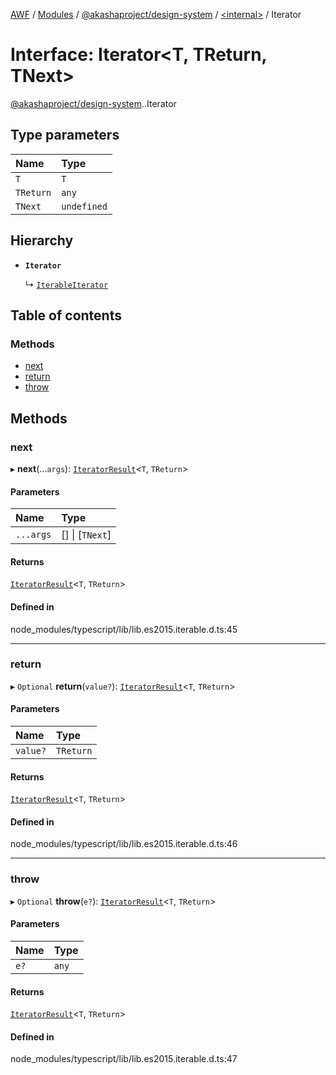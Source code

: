 [AWF](../README.md) / [Modules](../modules.md) / [@akashaproject/design-system](../modules/akashaproject_design_system.md) / [<internal\>](../modules/akashaproject_design_system._internal_.md) / Iterator

# Interface: Iterator<T, TReturn, TNext\>

[@akashaproject/design-system](../modules/akashaproject_design_system.md).[<internal>](../modules/akashaproject_design_system._internal_.md).Iterator

## Type parameters

| Name | Type |
| :------ | :------ |
| `T` | `T` |
| `TReturn` | `any` |
| `TNext` | `undefined` |

## Hierarchy

- **`Iterator`**

  ↳ [`IterableIterator`](akashaproject_design_system._internal_.IterableIterator.md)

## Table of contents

### Methods

- [next](akashaproject_design_system._internal_.Iterator.md#next)
- [return](akashaproject_design_system._internal_.Iterator.md#return)
- [throw](akashaproject_design_system._internal_.Iterator.md#throw)

## Methods

### next

▸ **next**(...`args`): [`IteratorResult`](../modules/akashaproject_design_system._internal_.md#iteratorresult)<`T`, `TReturn`\>

#### Parameters

| Name | Type |
| :------ | :------ |
| `...args` | [] \| [`TNext`] |

#### Returns

[`IteratorResult`](../modules/akashaproject_design_system._internal_.md#iteratorresult)<`T`, `TReturn`\>

#### Defined in

node_modules/typescript/lib/lib.es2015.iterable.d.ts:45

___

### return

▸ `Optional` **return**(`value?`): [`IteratorResult`](../modules/akashaproject_design_system._internal_.md#iteratorresult)<`T`, `TReturn`\>

#### Parameters

| Name | Type |
| :------ | :------ |
| `value?` | `TReturn` |

#### Returns

[`IteratorResult`](../modules/akashaproject_design_system._internal_.md#iteratorresult)<`T`, `TReturn`\>

#### Defined in

node_modules/typescript/lib/lib.es2015.iterable.d.ts:46

___

### throw

▸ `Optional` **throw**(`e?`): [`IteratorResult`](../modules/akashaproject_design_system._internal_.md#iteratorresult)<`T`, `TReturn`\>

#### Parameters

| Name | Type |
| :------ | :------ |
| `e?` | `any` |

#### Returns

[`IteratorResult`](../modules/akashaproject_design_system._internal_.md#iteratorresult)<`T`, `TReturn`\>

#### Defined in

node_modules/typescript/lib/lib.es2015.iterable.d.ts:47

